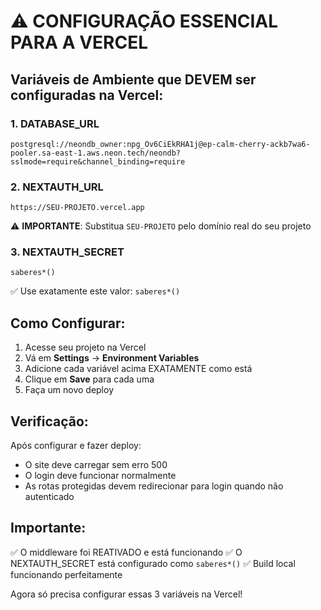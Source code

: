 # ⚠️ CONFIGURAÇÃO ESSENCIAL PARA A VERCEL

## Variáveis de Ambiente que DEVEM ser configuradas na Vercel:

### 1. DATABASE_URL
```
postgresql://neondb_owner:npg_Ov6CiEkRHA1j@ep-calm-cherry-ackb7wa6-pooler.sa-east-1.aws.neon.tech/neondb?sslmode=require&channel_binding=require
```

### 2. NEXTAUTH_URL
```
https://SEU-PROJETO.vercel.app
```
⚠️ **IMPORTANTE**: Substitua `SEU-PROJETO` pelo domínio real do seu projeto

### 3. NEXTAUTH_SECRET
```
saberes*()
```
✅ Use exatamente este valor: `saberes*()`

## Como Configurar:

1. Acesse seu projeto na Vercel
2. Vá em **Settings** → **Environment Variables**
3. Adicione cada variável acima EXATAMENTE como está
4. Clique em **Save** para cada uma
5. Faça um novo deploy

## Verificação:

Após configurar e fazer deploy:
- O site deve carregar sem erro 500
- O login deve funcionar normalmente
- As rotas protegidas devem redirecionar para login quando não autenticado

## Importante:

✅ O middleware foi REATIVADO e está funcionando
✅ O NEXTAUTH_SECRET está configurado como `saberes*()`
✅ Build local funcionando perfeitamente

Agora só precisa configurar essas 3 variáveis na Vercel!